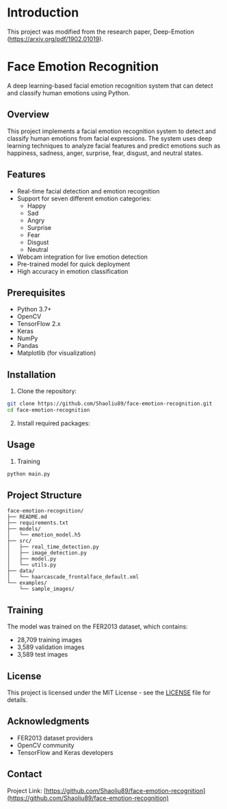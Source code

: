 # Introduction
This project was modified from the research paper, Deep-Emotion (https://arxiv.org/pdf/1902.01019).

# Face Emotion Recognition

A deep learning-based facial emotion recognition system that can detect and classify human emotions using Python.

## Overview

This project implements a facial emotion recognition system to detect and classify human emotions from facial expressions. The system uses deep learning techniques to analyze facial features and predict emotions such as happiness, sadness, anger, surprise, fear, disgust, and neutral states.

## Features

- Real-time facial detection and emotion recognition
- Support for seven different emotion categories:
  - Happy
  - Sad
  - Angry
  - Surprise
  - Fear
  - Disgust
  - Neutral
- Webcam integration for live emotion detection
- Pre-trained model for quick deployment
- High accuracy in emotion classification

## Prerequisites

- Python 3.7+
- OpenCV
- TensorFlow 2.x
- Keras
- NumPy
- Pandas
- Matplotlib (for visualization)

## Installation

1. Clone the repository:
```bash
git clone https://github.com/Shaoliu89/face-emotion-recognition.git
cd face-emotion-recognition
```

2. Install required packages:


## Usage

1. Training
```bash
python main.py
```



## Project Structure

```
face-emotion-recognition/
├── README.md
├── requirements.txt
├── models/
│   └── emotion_model.h5
├── src/
│   ├── real_time_detection.py
│   ├── image_detection.py
│   ├── model.py
│   └── utils.py
├── data/
│   └── haarcascade_frontalface_default.xml
└── examples/
    └── sample_images/
```

## Training

The model was trained on the FER2013 dataset, which contains:
- 28,709 training images
- 3,589 validation images
- 3,589 test images


## License

This project is licensed under the MIT License - see the [LICENSE](LICENSE) file for details.

## Acknowledgments

- FER2013 dataset providers
- OpenCV community
- TensorFlow and Keras developers

## Contact

Project Link: [https://github.com/Shaoliu89/face-emotion-recognition](https://github.com/Shaoliu89/face-emotion-recognition)
